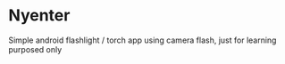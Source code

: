 # Nyenter
Simple android flashlight / torch app using camera flash, just for learning purposed only 

